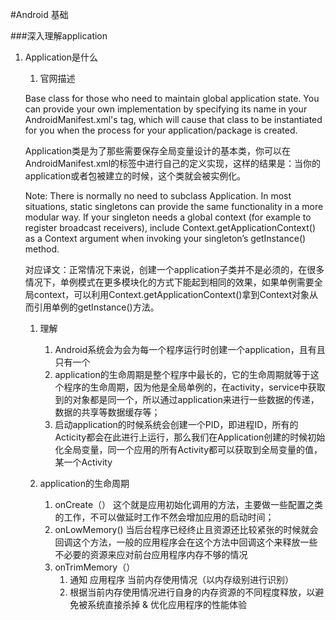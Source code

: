 #Android 基础

###深入理解application

1. Application是什么
	
	1. 官网描述
	
	Base class for those who need to maintain global application state. You can provide your own implementation by specifying its name in your AndroidManifest.xml's <application> tag, which will cause that class to be instantiated for you when the process for your application/package is created.
	
	Application类是为了那些需要保存全局变量设计的基本类，你可以在AndroidManifest.xml的标签中进行自己的定义实现，这样的结果是：当你的application或者包被建立的时候，这个类就会被实例化。

	Note: There is normally no need to subclass Application. In most situations, static singletons can provide the same functionality in a more modular way. If your singleton needs a global context (for example to register broadcast receivers), include Context.getApplicationContext() as a Context argument when invoking your singleton’s getInstance() method.

	对应译文：正常情况下来说，创建一个application子类并不是必须的，在很多情况下，单例模式在更多模块化的方式下能起到相同的效果，如果单例需要全局context，可以利用Context.getApplicationContext()拿到Context对象从而引用单例的getInstance()方法。

	1. 理解
		1. Android系统会为会为每一个程序运行时创建一个application，且有且只有一个
		2. application的生命周期是整个程序中最长的，它的生命周期就等于这个程序的生命周期，因为他是全局单例的，在activity，service中获取到的对象都是同一个，所以通过application来进行一些数据的传递，数据的共享等数据缓存等；
		3. 启动application的时候系统会创建一个PID，即进程ID，所有的Acticity都会在此进行上运行，那么我们在Application创建的时候初始化全局变量，同一个应用的所有Activity都可以获取到全局变量的值，某一个Activity

	2. application的生命周期
		1. onCreate（） 这个就是应用初始化调用的方法，主要做一些配置之类的工作，不可以做延时工作不然会增加应用的启动时间；
		2. onLowMemory() 当后台程序已经终止且资源还比较紧张的时候就会回调这个方法，一般的应用程序会在这个方法中回调这个来释放一些不必要的资源来应对前台应用程序内存不够的情况
		3. onTrimMemory（）
			1. 通知 应用程序 当前内存使用情况（以内存级别进行识别）
			2. 根据当前内存使用情况进行自身的内存资源的不同程度释放，以避免被系统直接杀掉 & 优化应用程序的性能体验